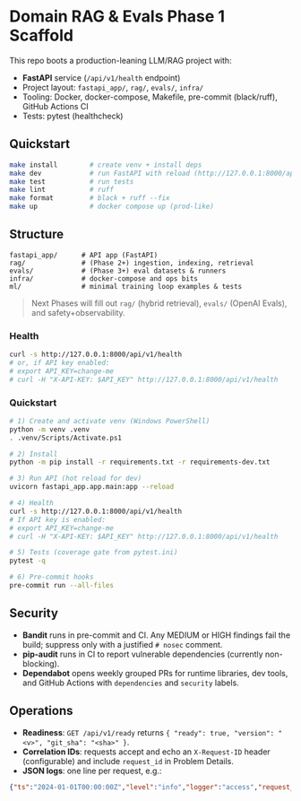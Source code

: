 # Domain RAG & Evals Phase 1 Scaffold

This repo boots a production-leaning LLM/RAG project with:
- **FastAPI** service (`/api/v1/health` endpoint)
- Project layout: `fastapi_app/`, `rag/`, `evals/`, `infra/`
- Tooling: Docker, docker-compose, Makefile, pre-commit (black/ruff), GitHub Actions CI
- Tests: pytest (healthcheck)

## Quickstart
```bash
make install        # create venv + install deps
make dev            # run FastAPI with reload (http://127.0.0.1:8000/api/v1/health)
make test           # run tests
make lint           # ruff
make format         # black + ruff --fix
make up             # docker compose up (prod-like)
```

## Structure
```
fastapi_app/      # API app (FastAPI)
rag/              # (Phase 2+) ingestion, indexing, retrieval
evals/            # (Phase 3+) eval datasets & runners
infra/            # docker-compose and ops bits
ml/               # minimal training loop examples & tests
```

> Next Phases will fill out `rag/` (hybrid retrieval), `evals/` (OpenAI Evals), and safety+observability.


### Health

```bash
curl -s http://127.0.0.1:8000/api/v1/health
# or, if API key enabled:
# export API_KEY=change-me
# curl -H "X-API-KEY: $API_KEY" http://127.0.0.1:8000/api/v1/health
```


### Quickstart

```bash
# 1) Create and activate venv (Windows PowerShell)
python -m venv .venv
. .venv/Scripts/Activate.ps1

# 2) Install
python -m pip install -r requirements.txt -r requirements-dev.txt

# 3) Run API (hot reload for dev)
uvicorn fastapi_app.app.main:app --reload

# 4) Health
curl -s http://127.0.0.1:8000/api/v1/health
# If API key is enabled:
# export API_KEY=change-me
# curl -H "X-API-KEY: $API_KEY" http://127.0.0.1:8000/api/v1/health

# 5) Tests (coverage gate from pytest.ini)
pytest -q

# 6) Pre-commit hooks
pre-commit run --all-files
```

## Security

- **Bandit** runs in pre-commit and CI. Any MEDIUM or HIGH findings fail the build; suppress only with a justified `# nosec` comment.
- **pip-audit** runs in CI to report vulnerable dependencies (currently non-blocking).
- **Dependabot** opens weekly grouped PRs for runtime libraries, dev tools, and GitHub Actions with `dependencies` and `security` labels.

## Operations

- **Readiness**: `GET /api/v1/ready` returns `{ "ready": true, "version": "<v>", "git_sha": "<sha>" }`.
- **Correlation IDs**: requests accept and echo an `X-Request-ID` header (configurable) and include `request_id` in Problem Details.
- **JSON logs**: one line per request, e.g.:

```json
{"ts":"2024-01-01T00:00:00Z","level":"info","logger":"access","request_id":"...","method":"GET","path":"/api/v1/ready","status":200,"duration_ms":1.2,"client_ip":"127.0.0.1","user_agent":"curl"}
```
